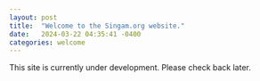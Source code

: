 ```yaml
---
layout: post
title:  "Welcome to the Singam.org website."
date:   2024-03-22 04:35:41 -0400
categories: welcome
---
```

This site is currently under development. Please check back later. 